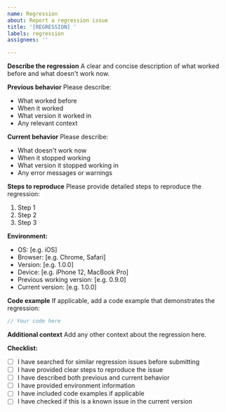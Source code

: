 ```yaml
---
name: Regression
about: Report a regression issue
title: '[REGRESSION] '
labels: regression
assignees: ''

---
```


**Describe the regression**
A clear and concise description of what worked before and what doesn't work now.

**Previous behavior**
Please describe:
- What worked before
- When it worked
- What version it worked in
- Any relevant context

**Current behavior**
Please describe:
- What doesn't work now
- When it stopped working
- What version it stopped working in
- Any error messages or warnings

**Steps to reproduce**
Please provide detailed steps to reproduce the regression:
1. Step 1
2. Step 2
3. Step 3

**Environment:**
- OS: [e.g. iOS]
- Browser: [e.g. Chrome, Safari]
- Version: [e.g. 1.0.0]
- Device: [e.g. iPhone 12, MacBook Pro]
- Previous working version: [e.g. 0.9.0]
- Current version: [e.g. 1.0.0]

**Code example**
If applicable, add a code example that demonstrates the regression:

```javascript
// Your code here
```

**Additional context**
Add any other context about the regression here.

**Checklist:**
- [ ] I have searched for similar regression issues before submitting
- [ ] I have provided clear steps to reproduce the issue
- [ ] I have described both previous and current behavior
- [ ] I have provided environment information
- [ ] I have included code examples if applicable
- [ ] I have checked if this is a known issue in the current version 
